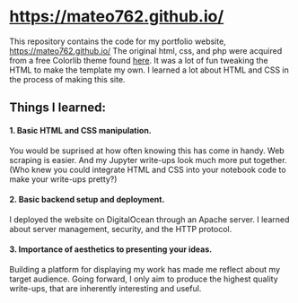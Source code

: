 # https://mateo762.github.io/

This repository contains the code for my portfolio website, https://mateo762.github.io/ The original html, css, and php were acquired from a free Colorlib theme found <a href="https://colorlib.com/wp/template/personal/">here</a>. It was a lot of fun tweaking the HTML to make the template my own. I learned a lot about HTML and CSS in the process of making this site.

## Things I learned:
#### 1. Basic HTML and CSS manipulation. 
You would be suprised at how often knowing this has come in handy. Web scraping is easier. And my Jupyter write-ups look much more put together. (Who knew you could integrate HTML and CSS into your notebook code to make your write-ups pretty?)

#### 2. Basic backend setup and deployment.
 I deployed the website on DigitalOcean through an Apache server. I learned about server management, security, and the HTTP protocol.

#### 3. Importance of aesthetics to presenting your ideas.
 Building a platform for displaying my work has made me reflect about my target audience. Going forward, I only aim to produce the highest quality write-ups, that are inherently interesting and useful.
